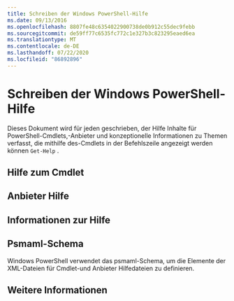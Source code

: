 ```yaml
---
title: Schreiben der Windows PowerShell-Hilfe
ms.date: 09/13/2016
ms.openlocfilehash: 8807fe48c6354022900738de0b912c55dec9febb
ms.sourcegitcommit: de59ff77c6535fc772c1e327b3c823295eaed6ea
ms.translationtype: MT
ms.contentlocale: de-DE
ms.lasthandoff: 07/22/2020
ms.locfileid: "86892896"
---
```

# <a name="writing-windows-powershell-help"></a>Schreiben der Windows PowerShell-Hilfe

Dieses Dokument wird für jeden geschrieben, der Hilfe Inhalte für PowerShell-Cmdlets,-Anbieter und konzeptionelle Informationen zu Themen verfasst, die mithilfe des-Cmdlets in der Befehlszeile angezeigt werden können `Get-Help` .

## <a name="cmdlet-help"></a>Hilfe zum Cmdlet

## <a name="provider-help"></a>Anbieter Hilfe

## <a name="about-help"></a>Informationen zur Hilfe

## <a name="psmaml-schema"></a>Psmaml-Schema

 Windows PowerShell verwendet das psmaml-Schema, um die Elemente der XML-Dateien für Cmdlet-und Anbieter Hilfedateien zu definieren.

## <a name="see-also"></a>Weitere Informationen
